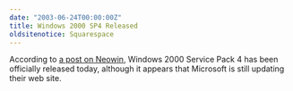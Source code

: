 ```yaml
---
date: "2003-06-24T00:00:00Z"
title: Windows 2000 SP4 Released
oldsitenotice: Squarespace
---
```

According to [a post on Neowin][1], Windows 2000 Service Pack 4 has been officially released today, although it appears that Microsoft is still updating their web site.

[1]: http://www.neowin.net/
